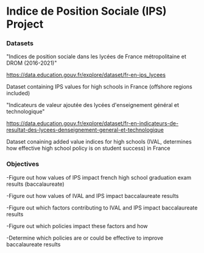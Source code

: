 # Indice de Position Sociale (IPS) Project


### Datasets


"Indices de position sociale dans les lycées de France métropolitaine et DROM (2016-2021)"

https://data.education.gouv.fr/explore/dataset/fr-en-ips_lycees

Dataset containing IPS values for high schools in France (offshore regions included)

"Indicateurs de valeur ajoutée des lycées d'enseignement général et technologique"

https://data.education.gouv.fr/explore/dataset/fr-en-indicateurs-de-resultat-des-lycees-denseignement-general-et-technologique

Dataset conaining added value indices for high schools (IVAL, determines how effective high school policy is on student success) in France


### Objectives


-Figure out how values of IPS impact french high school graduation exam results (baccalaureate)

-Figure out how values of IVAL and IPS impact baccalaureate results

-Figure out which factors contributing to IVAL and IPS impact baccalaureate results

-Figure out which policies impact these factors and how

-Determine which policies are or could be effective to improve baccalaureate results
